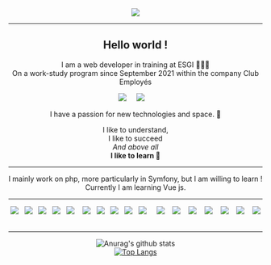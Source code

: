 <div align="center"><a href="https://cdebray1410.github.io/Portfolio/"><img src="https://img.shields.io/badge/portfolio-ffffff?style=for-the-badge&logo=About&logoColor=black" /></a></div>

------------------------------------------
<div align="center">

## Hello world !

I am a web developer in training at ESGI 👨🏼‍🎓<br/>
On a work-study program since September 2021 within the company Club Employés

<p align='center'>
<a href="https://www.linkedin.com/in/christopher-debray"><img src="https://img.shields.io/badge/linkedin-%230077B5.svg?&style=for-the-badge&logo=linkedin&logoColor=white" /></a>&nbsp;&nbsp;&nbsp;&nbsp;
<a href="mailto:christopherdebray1@gmail.com?subject=Bonjour%20Christopher"><img src="https://img.shields.io/badge/gmail-%23D14836.svg?&style=for-the-badge&logo=gmail&logoColor=white" /></a>&nbsp;&nbsp;&nbsp;&nbsp;
</p>

I have a passion for new technologies and space. 🌟

I like to understand,<br>
I like to succeed<br>
<i>And above all</i><br>
<b>I like to learn 📖 </b>

------------------------------------------

I mainly work on php, more particularly in Symfony, but I am willing to learn ! Currently I am learning Vue js.

------------------------------------------

<p>
  <img src="https://img.shields.io/badge/html5%20-%23e34f26.svg?&style=for-the-badge&logo=html5&logoColor=white" />&nbsp;&nbsp;
  <img src="https://img.shields.io/badge/CSS3-1572B6?&style=for-the-badge&logo=css3&logoColor=white" />&nbsp;&nbsp;
  <img src="https://img.shields.io/badge/PHP-777BB4?style=for-the-badge&logo=php&logoColor=white" />&nbsp;&nbsp;
  <img src="https://img.shields.io/badge/Vue.js-35495E?style=for-the-badge&logo=vue.js&logoColor=4FC08D" />&nbsp;&nbsp;
  <img src="https://img.shields.io/badge/Symfony-8222c7?style=for-the-badge&logo=symfony&logoColor=white" />&nbsp;&nbsp;&nbsp;
  <img src="https://img.shields.io/badge/JavaScript-F7DF1E?style=for-the-badge&logo=javascript&logoColor=black" />&nbsp;&nbsp;
  <img src="https://img.shields.io/badge/React-20232A?style=for-the-badge&logo=react&logoColor=61DAFB" />&nbsp;&nbsp;
  <img src="https://img.shields.io/badge/Tailwind_CSS-38B2AC?style=for-the-badge&logo=tailwind-css&logoColor=white" />&nbsp;&nbsp;
  <img src="https://img.shields.io/badge/Bootstrap-563D7C?style=for-the-badge&logo=bootstrap&logoColor=white">&nbsp;&nbsp;  
  <img src="https://img.shields.io/badge/node.js%20-%23339933.svg?&style=for-the-badge&logo=node.js&logoColor=white" />&nbsp;&nbsp;&nbsp;&nbsp;
  <img src="https://img.shields.io/badge/React_Native-20232A?style=for-the-badge&logo=react&logoColor=61DAFB" />&nbsp;&nbsp;&nbsp;
  <img src="https://img.shields.io/badge/jQuery-0769AD?style=for-the-badge&logo=jquery&logoColor=white" />&nbsp;&nbsp;&nbsp;
  <img src="https://img.shields.io/badge/Express.js-404D59?style=for-the-badge" />&nbsp;&nbsp;&nbsp;
  <img src="https://img.shields.io/badge/MongoDB-4EA94B?style=for-the-badge&logo=mongodb&logoColor=white" />&nbsp;&nbsp;&nbsp;
  <img src="https://img.shields.io/badge/MySQL-00000F?style=for-the-badge&logo=mysql&logoColor=white" />&nbsp;&nbsp;&nbsp;
  <img src="https://img.shields.io/badge/json-5E5C5C?style=for-the-badge&logo=json&logoColor=white" />&nbsp;&nbsp;&nbsp;
  <img src="https://img.shields.io/badge/Docker-42abe3?style=for-the-badge&logo=docker&logoColor=white" />&nbsp;&nbsp;&nbsp;
</p>

------------------------------------------

![Anurag's github stats](https://github-readme-stats.vercel.app/api?username=CDebray1410&show_icons=true&theme=radical) 
<br />
[![Top Langs](https://github-readme-stats.vercel.app/api/top-langs/?username=CDebray1410&layout=compact&show_icons=true&theme=radical)](https://github.com/anuraghazra/github-readme-stats)

</div>
